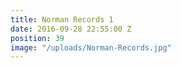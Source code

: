 ```yaml
---
title: Norman Records 1
date: 2016-09-28 22:55:00 Z
position: 39
image: "/uploads/Norman-Records.jpg"
---
```


